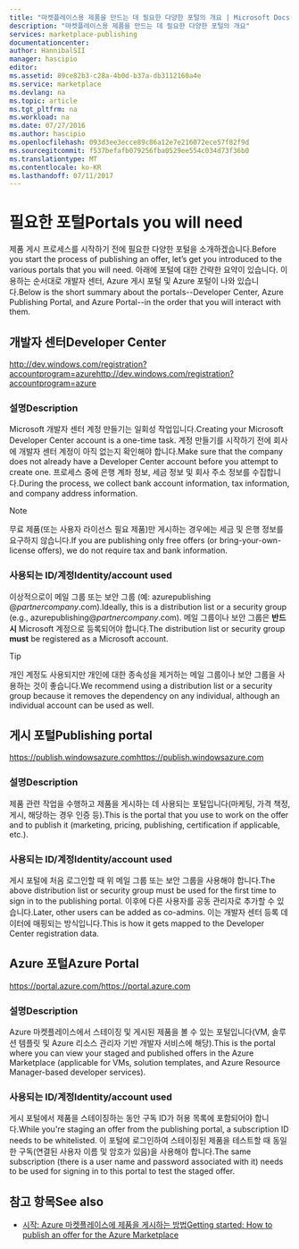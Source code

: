 ```yaml
---
title: "마켓플레이스용 제품을 만드는 데 필요한 다양한 포털의 개요 | Microsoft Docs"
description: "마켓플레이스용 제품을 만드는 데 필요한 다양한 포털의 개요"
services: marketplace-publishing
documentationcenter: 
author: HannibalSII
manager: hascipio
editor: 
ms.assetid: 89ce82b3-c28a-4b0d-b37a-db3112160a4e
ms.service: marketplace
ms.devlang: na
ms.topic: article
ms.tgt_pltfrm: na
ms.workload: na
ms.date: 07/27/2016
ms.author: hascipio
ms.openlocfilehash: 093d3ee3ecce89c86a12e7e216072ece57f82f9d
ms.sourcegitcommit: f537befafb079256fba0529ee554c034d73f36b0
ms.translationtype: MT
ms.contentlocale: ko-KR
ms.lasthandoff: 07/11/2017
---
```

# <a name="portals-you-will-need"></a><span data-ttu-id="6c58a-103">필요한 포털</span><span class="sxs-lookup"><span data-stu-id="6c58a-103">Portals you will need</span></span>
<span data-ttu-id="6c58a-104">제품 게시 프로세스를 시작하기 전에 필요한 다양한 포털을 소개하겠습니다.</span><span class="sxs-lookup"><span data-stu-id="6c58a-104">Before you start the process of publishing an offer, let’s get you introduced to the various portals that you will need.</span></span> <span data-ttu-id="6c58a-105">아래에 포털에 대한 간략한 요약이 있습니다. 이용하는 순서대로 개발자 센터, Azure 게시 포털 및 Azure 포털이 나와 있습니다.</span><span class="sxs-lookup"><span data-stu-id="6c58a-105">Below is the short summary about the portals--Developer Center, Azure Publishing Portal, and Azure Portal--in the order that you will interact with them.</span></span>                                                                            

## <a name="developer-center"></a><span data-ttu-id="6c58a-106">개발자 센터</span><span class="sxs-lookup"><span data-stu-id="6c58a-106">Developer Center</span></span>
[<span data-ttu-id="6c58a-107">http://dev.windows.com/registration?accountprogram=azure</span><span class="sxs-lookup"><span data-stu-id="6c58a-107">http://dev.windows.com/registration?accountprogram=azure</span></span>](http://dev.windows.com/registration?accountprogram=azure)

### <a name="description"></a><span data-ttu-id="6c58a-108">설명</span><span class="sxs-lookup"><span data-stu-id="6c58a-108">Description</span></span>
<span data-ttu-id="6c58a-109">Microsoft 개발자 센터 계정 만들기는 일회성 작업입니다.</span><span class="sxs-lookup"><span data-stu-id="6c58a-109">Creating your Microsoft Developer Center account is a one-time task.</span></span> <span data-ttu-id="6c58a-110">계정 만들기를 시작하기 전에 회사에 개발자 센터 계정이 아직 없는지 확인해야 합니다.</span><span class="sxs-lookup"><span data-stu-id="6c58a-110">Make sure that the company does not already have a Developer Center account before you attempt to create one.</span></span> <span data-ttu-id="6c58a-111">프로세스 중에 은행 계좌 정보, 세금 정보 및 회사 주소 정보를 수집합니다.</span><span class="sxs-lookup"><span data-stu-id="6c58a-111">During the process, we collect bank account information, tax information, and company address information.</span></span>

> [!NOTE]
> <span data-ttu-id="6c58a-112">무료 제품(또는 사용자 라이선스 필요 제품)만 게시하는 경우에는 세금 및 은행 정보를 요구하지 않습니다.</span><span class="sxs-lookup"><span data-stu-id="6c58a-112">If you are publishing only free offers (or bring-your-own-license offers), we do not require tax and bank information.</span></span>
> 
> 

### <a name="identityaccount-used"></a><span data-ttu-id="6c58a-113">사용되는 ID/계정</span><span class="sxs-lookup"><span data-stu-id="6c58a-113">Identity/account used</span></span>
<span data-ttu-id="6c58a-114">이상적으로이 메일 그룹 또는 보안 그룹 (예: azurepublishing @*partnercompany*.com).</span><span class="sxs-lookup"><span data-stu-id="6c58a-114">Ideally, this is a distribution list or a security group (e.g., azurepublishing@*partnercompany*.com).</span></span> <span data-ttu-id="6c58a-115">메일 그룹이나 보안 그룹은 **반드시** Microsoft 계정으로 등록되어야 합니다.</span><span class="sxs-lookup"><span data-stu-id="6c58a-115">The distribution list or security group **must** be registered as a Microsoft account.</span></span>

> [!TIP]
> <span data-ttu-id="6c58a-116">개인 계정도 사용되지만 개인에 대한 종속성을 제거하는 메일 그룹이나 보안 그룹을 사용하는 것이 좋습니다.</span><span class="sxs-lookup"><span data-stu-id="6c58a-116">We recommend using a distribution list or a security group because it removes the dependency on any individual, although an individual account can be used as well.</span></span>
> 
> 

## <a name="publishing-portal"></a><span data-ttu-id="6c58a-117">게시 포털</span><span class="sxs-lookup"><span data-stu-id="6c58a-117">Publishing portal</span></span>
[<span data-ttu-id="6c58a-118">https://publish.windowsazure.com</span><span class="sxs-lookup"><span data-stu-id="6c58a-118">https://publish.windowsazure.com</span></span>](https://publish.windowsazure.com)

### <a name="description"></a><span data-ttu-id="6c58a-119">설명</span><span class="sxs-lookup"><span data-stu-id="6c58a-119">Description</span></span>
<span data-ttu-id="6c58a-120">제품 관련 작업을 수행하고 제품을 게시하는 데 사용되는 포털입니다(마케팅, 가격 책정, 게시, 해당하는 경우 인증 등).</span><span class="sxs-lookup"><span data-stu-id="6c58a-120">This is the portal that you use to work on the offer and to publish it (marketing, pricing, publishing, certification if applicable, etc.).</span></span>

### <a name="identityaccount-used"></a><span data-ttu-id="6c58a-121">사용되는 ID/계정</span><span class="sxs-lookup"><span data-stu-id="6c58a-121">Identity/account used</span></span>
<span data-ttu-id="6c58a-122">게시 포털에 처음 로그인할 때 위 메일 그룹 또는 보안 그룹을 사용해야 합니다.</span><span class="sxs-lookup"><span data-stu-id="6c58a-122">The above distribution list or security group must be used for the first time to sign in to the publishing portal.</span></span> <span data-ttu-id="6c58a-123">이후에 다른 사용자를 공동 관리자로 추가할 수 있습니다.</span><span class="sxs-lookup"><span data-stu-id="6c58a-123">Later, other users can be added as co-admins.</span></span> <span data-ttu-id="6c58a-124">이는 개발자 센터 등록 데이터에 매핑되는 방식입니다.</span><span class="sxs-lookup"><span data-stu-id="6c58a-124">This is how it gets mapped to the Developer Center registration data.</span></span>

## <a name="azure-portal"></a><span data-ttu-id="6c58a-125">Azure 포털</span><span class="sxs-lookup"><span data-stu-id="6c58a-125">Azure Portal</span></span>
[<span data-ttu-id="6c58a-126">https://portal.azure.com/</span><span class="sxs-lookup"><span data-stu-id="6c58a-126">https://portal.azure.com</span></span>](https://portal.azure.com)

### <a name="description"></a><span data-ttu-id="6c58a-127">설명</span><span class="sxs-lookup"><span data-stu-id="6c58a-127">Description</span></span>
<span data-ttu-id="6c58a-128">Azure 마켓플레이스에서 스테이징 및 게시된 제품을 볼 수 있는 포털입니다(VM, 솔루션 템플릿 및 Azure 리소스 관리자 기반 개발자 서비스에 해당).</span><span class="sxs-lookup"><span data-stu-id="6c58a-128">This is the portal where you can view your staged and published offers in the Azure Marketplace (applicable for VMs, solution templates, and Azure Resource Manager-based developer services).</span></span>

### <a name="identityaccount-used"></a><span data-ttu-id="6c58a-129">사용되는 ID/계정</span><span class="sxs-lookup"><span data-stu-id="6c58a-129">Identity/account used</span></span>
<span data-ttu-id="6c58a-130">게시 포털에서 제품을 스테이징하는 동안 구독 ID가 허용 목록에 포함되어야 합니다.</span><span class="sxs-lookup"><span data-stu-id="6c58a-130">While you're staging an offer from the publishing portal, a subscription ID needs to be whitelisted.</span></span> <span data-ttu-id="6c58a-131">이 포털에 로그인하여 스테이징된 제품을 테스트할 때 동일한 구독(연결된 사용자 이름 및 암호가 있음)을 사용해야 합니다.</span><span class="sxs-lookup"><span data-stu-id="6c58a-131">The same subscription (there is a user name and password associated with it) needs to be used for signing in to this portal to test the staged offer.</span></span>

## <a name="see-also"></a><span data-ttu-id="6c58a-132">참고 항목</span><span class="sxs-lookup"><span data-stu-id="6c58a-132">See also</span></span>
* [<span data-ttu-id="6c58a-133">시작: Azure 마켓플레이스에 제품을 게시하는 방법</span><span class="sxs-lookup"><span data-stu-id="6c58a-133">Getting started: How to publish an offer for the Azure Marketplace</span></span>](marketplace-publishing-getting-started.md)

